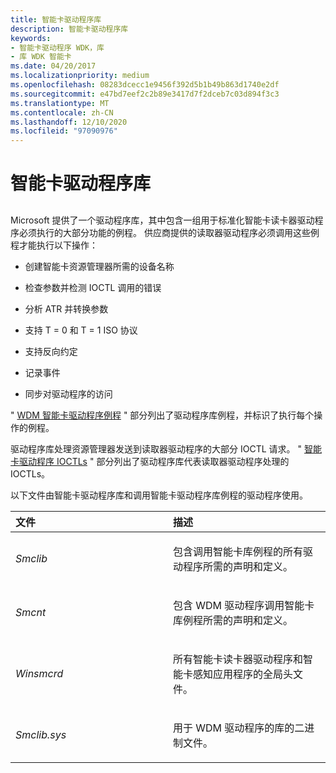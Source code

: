 ```yaml
---
title: 智能卡驱动程序库
description: 智能卡驱动程序库
keywords:
- 智能卡驱动程序 WDK，库
- 库 WDK 智能卡
ms.date: 04/20/2017
ms.localizationpriority: medium
ms.openlocfilehash: 08283dcecc1e9456f392d5b1b49b863d1740e2df
ms.sourcegitcommit: e47bd7eef2c2b89e3417d7f2dceb7c03d894f3c3
ms.translationtype: MT
ms.contentlocale: zh-CN
ms.lasthandoff: 12/10/2020
ms.locfileid: "97090976"
---
```

# <a name="smart-card-driver-library"></a>智能卡驱动程序库


## <span id="_ntovr_smart_card_driver_library"></span><span id="_NTOVR_SMART_CARD_DRIVER_LIBRARY"></span>


Microsoft 提供了一个驱动程序库，其中包含一组用于标准化智能卡读卡器驱动程序必须执行的大部分功能的例程。 供应商提供的读取器驱动程序必须调用这些例程才能执行以下操作：

-   创建智能卡资源管理器所需的设备名称

-   检查参数并检测 IOCTL 调用的错误

-   分析 ATR 并转换参数

-   支持 T = 0 和 T = 1 ISO 协议

-   支持反向约定

-   记录事件

-   同步对驱动程序的访问

" [WDM 智能卡驱动程序例程](/previous-versions/ff549046(v=vs.85)) " 部分列出了驱动程序库例程，并标识了执行每个操作的例程。

驱动程序库处理资源管理器发送到读取器驱动程序的大部分 IOCTL 请求。 " [智能卡驱动程序 IOCTLs](/windows-hardware/drivers/ddi/winsmcrd) " 部分列出了驱动程序库代表读取器驱动程序处理的 IOCTLs。

以下文件由智能卡驱动程序库和调用智能卡驱动程序库例程的驱动程序使用。

<table>
<colgroup>
<col width="50%" />
<col width="50%" />
</colgroup>
<thead>
<tr class="header">
<th align="left">文件</th>
<th align="left">描述</th>
</tr>
</thead>
<tbody>
<tr class="odd">
<td align="left"><p><em>Smclib</em></p></td>
<td align="left"><p>包含调用智能卡库例程的所有驱动程序所需的声明和定义。</p></td>
</tr>
<tr class="even">
<td align="left"><p><em>Smcnt</em></p></td>
<td align="left"><p>包含 WDM 驱动程序调用智能卡库例程所需的声明和定义。</p></td>
</tr>
<tr class="odd">
<td align="left"><p><em>Winsmcrd</em></p></td>
<td align="left"><p>所有智能卡读卡器驱动程序和智能卡感知应用程序的全局头文件。</p></td>
</tr>
<tr class="even">
<td align="left"><p><em>Smclib.sys</em></p></td>
<td align="left"><p>用于 WDM 驱动程序的库的二进制文件。</p></td>
</tr>
</tbody>
</table>

 

 

